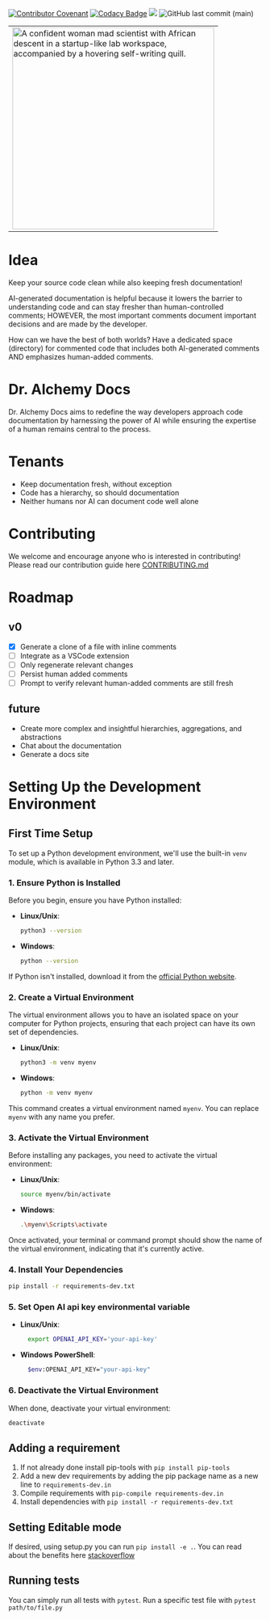 [![Contributor Covenant](https://img.shields.io/badge/Contributor%20Covenant-2.1-4baaaa.svg)](code_of_conduct.md)
[![Codacy Badge](https://app.codacy.com/project/badge/Grade/2bc51fd762814c1c8a17f836e88e65de)](https://app.codacy.com/gh/jhaenel/Dr-Alchemy-Doc-Gen/dashboard?utm_source=gh&utm_medium=referral&utm_content=&utm_campaign=Badge_grade)
[<img src="https://img.shields.io/badge/slack-@dralchemydocgen-yellow.svg?logo=slack">](https://join.slack.com/t/dralchemydocgen/shared_invite/zt-26ipm006b-PYMmrKEFDlPnVwMEQf~XGw) 
![GitHub last commit (main)](https://img.shields.io/github/last-commit/jhaenel/Dr-Alchemy-Doc-Gen/main)

<table align="center">
  <tr>
    <td>
      <img src="https://github.com/jhaenel/Dr-Alchemy-Docs/blob/main/images/dr-alechemy.png?raw=true" alt="A confident woman mad scientist with African descent in a startup-like lab workspace, accompanied by a hovering self-writing quill." width="400"/>
    </td>
  </tr>
</table>

# Idea

Keep your source code clean while also keeping fresh documentation!

AI-generated documentation is helpful because it lowers the barrier to understanding code and can stay fresher than human-controlled comments; HOWEVER, the most important comments document important decisions and are made by the developer.

How can we have the best of both worlds? Have a dedicated space (directory) for commented code that includes both AI-generated comments AND emphasizes human-added comments.


# Dr. Alchemy Docs

Dr. Alchemy Docs aims to redefine the way developers approach code documentation by harnessing the power of AI while ensuring the expertise of a human remains central to the process.

# Tenants

- Keep documentation fresh, without exception
- Code has a hierarchy, so should documentation
- Neither humans nor AI can document code well alone

# Contributing
We welcome and encourage anyone who is interested in contributing! Please read our contribution guide here [CONTRIBUTING.md](CONTRIBUTING.md)

# Roadmap

## v0

- [x] Generate a clone of a file with inline comments
- [ ] Integrate as a VSCode extension
- [ ] Only regenerate relevant changes
- [ ] Persist human added comments
- [ ] Prompt to verify relevant human-added comments are still fresh

## future

- Create more complex and insightful hierarchies, aggregations, and abstractions
- Chat about the documentation
- Generate a docs site

# Setting Up the Development Environment

## First Time Setup

To set up a Python development environment, we'll use the built-in `venv` module, which is available in Python 3.3 and later.

### 1. Ensure Python is Installed

Before you begin, ensure you have Python installed:

- **Linux/Unix**:
  ```bash
  python3 --version
  ```

- **Windows**:
  ```bash
  python --version
  ```

If Python isn't installed, download it from the [official Python website](https://www.python.org/downloads/).

### 2. Create a Virtual Environment

The virtual environment allows you to have an isolated space on your computer for Python projects, ensuring that each project can have its own set of dependencies.

- **Linux/Unix**:
  ```bash
  python3 -m venv myenv
  ```

- **Windows**:
  ```bash
  python -m venv myenv
  ```

This command creates a virtual environment named `myenv`. You can replace `myenv` with any name you prefer.

### 3. Activate the Virtual Environment

Before installing any packages, you need to activate the virtual environment:

- **Linux/Unix**:
  ```bash
  source myenv/bin/activate
  ```

- **Windows**:
  ```bash
  .\myenv\Scripts\activate
  ```

Once activated, your terminal or command prompt should show the name of the virtual environment, indicating that it's currently active.


### 4. Install Your Dependencies

```bash
pip install -r requirements-dev.txt
```

### 5. Set Open AI api key environmental variable
- **Linux/Unix**:
  ```bash
    export OPENAI_API_KEY='your-api-key'
  ```

- **Windows PowerShell**:
  ```bash
    $env:OPENAI_API_KEY="your-api-key"
  ```


### 6. Deactivate the Virtual Environment

When done, deactivate your virtual environment:

```bash
deactivate
```




## Adding a requirement
1. If not already done install pip-tools with `pip install pip-tools`
2. Add a new dev requirements by adding the pip package name as a new line to `requirements-dev.in`
3. Compile requirements with `pip-compile requirements-dev.in`
4. Install dependencies with `pip install -r requirements-dev.txt`

## Setting Editable mode
If desired, using setup.py you can run  `pip install -e .`. You can read about the benefits here [stackoverflow](https://stackoverflow.com/questions/35064426/when-would-the-e-editable-option-be-useful-with-pip-install)

## Running tests
You can simply run all tests with `pytest`. Run a specific test file with `pytest path/to/file.py`
